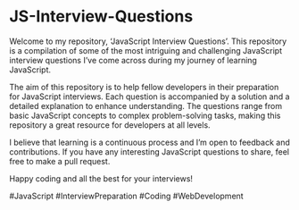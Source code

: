 # JS-Interview-Questions

Welcome to my repository, ‘JavaScript Interview Questions’. This repository is a compilation of some of the most intriguing and challenging JavaScript interview questions I’ve come across during my journey of learning JavaScript.

The aim of this repository is to help fellow developers in their preparation for JavaScript interviews. Each question is accompanied by a solution and a detailed explanation to enhance understanding. The questions range from basic JavaScript concepts to complex problem-solving tasks, making this repository a great resource for developers at all levels.

I believe that learning is a continuous process and I’m open to feedback and contributions. If you have any interesting JavaScript questions to share, feel free to make a pull request.

Happy coding and all the best for your interviews!

#JavaScript #InterviewPreparation #Coding #WebDevelopment
